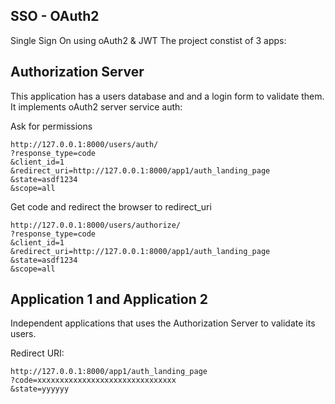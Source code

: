 ## SSO - OAuth2

Single Sign On using oAuth2 & JWT
The project constist of 3 apps:

## Authorization Server

This application has a users database and and a login form to validate them. It implements oAuth2 server service auth:

Ask for permissions

```
http://127.0.0.1:8000/users/auth/
?response_type=code
&client_id=1
&redirect_uri=http://127.0.0.1:8000/app1/auth_landing_page
&state=asdf1234
&scope=all
```

Get code and redirect the browser to redirect_uri

```
http://127.0.0.1:8000/users/authorize/
?response_type=code
&client_id=1
&redirect_uri=http://127.0.0.1:8000/app1/auth_landing_page
&state=asdf1234
&scope=all

```

## Application 1 and Application 2 

Independent applications that uses the Authorization Server to validate its users.

Redirect URI:

```
http://127.0.0.1:8000/app1/auth_landing_page
?code=xxxxxxxxxxxxxxxxxxxxxxxxxxxxxxx
&state=yyyyyy

```